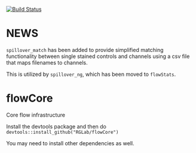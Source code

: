 [![Build Status](https://travis-ci.org/RGLab/flowCore.svg?branch=master)](https://travis-ci.org/RGLab/flowCore)

NEWS
=====
`spillover_match` has been added to provide simplified matching functionality between 
single stained controls and channels using a csv file that maps filenames to channels.

This is utilized by `spillover_ng`, which has been moved to `flowStats`.



flowCore
========

Core flow infrastructure

Install the devtools package and then do
`devtools::install_github("RGLab/flowCore")`

You may need to install other dependencies as well.
